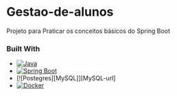 # Gestao-de-alunos
Projeto para Praticar os conceitos básicos do Spring Boot

### Built With

* [![Java][Java]][Java-url]
* [![Spring Boot][SpringBoot]][SpringBoot-url]
* [![Postegres][MySQL]][MySQL-url]
* [![Docker][Docker]][Docker-url]

[Java-url]:https://www.java.com/pt-BR/
[Java]:https://img.shields.io/badge/Java-ED8B00?style=for-the-badge&logo=openjdk&logoColor=white
[SpringBoot]:https://img.shields.io/badge/Springboot-68AC3C?style=for-the-badge&logo=springboot&logoColor=white
[SpringBoot-url]:https://spring.io/
[Postgres]:https://img.shields.io/badge/PostgreSQL-316192?style=for-the-badge&logo=postgresql&logoColor=white
[Postgres-url]:https://www.postgresql.org/
[Docker]:https://badgen.net/badge/icon/docker?icon=docker&label
[Docker-url]:https://docker.com

